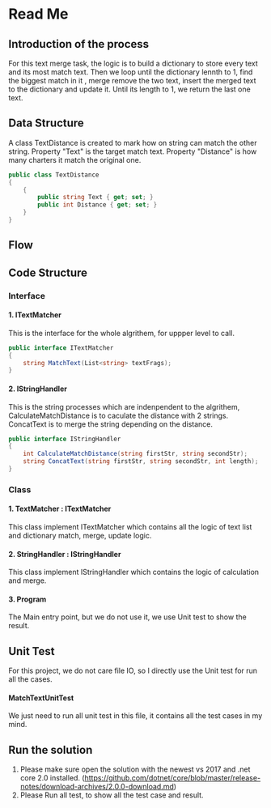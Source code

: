 # Read Me
## Introduction of the process

For this text merge task, the logic is to build a dictionary to store  every text and its most match text. Then we loop until the dictionary lennth to 1, find the biggest match in it , merge remove the two text, insert the merged text to the dictionary and update it. Until its length to 1, we return the last one text.

## Data Structure
A class TextDistance is created to mark how on string can match the other string. Property "Text" is the target match text. Property "Distance" is how many charters it match the original one. 
``` C#
public class TextDistance
{
    {        
        public string Text { get; set; }
        public int Distance { get; set; }
    }
}
``` 

## Flow 

## Code Structure

### Interface
#### 1. ITextMatcher
This is the interface for the whole algrithem, for uppper level to call.
``` C#
public interface ITextMatcher
{
    string MatchText(List<string> textFrags);
}
```
#### 2. IStringHandler
This is the string processes which are indenpendent to the algrithem, CalculateMatchDistance is to caculate the distance with 2 strings. ConcatText is to merge the string depending on the distance.
``` C#
public interface IStringHandler
{
    int CalculateMatchDistance(string firstStr, string secondStr);
    string ConcatText(string firstStr, string secondStr, int length);
}
```
### Class
#### 1. TextMatcher : ITextMatcher
This class implement ITextMatcher which contains all the logic of text list and dictionary match, merge, update logic.
#### 2. StringHandler : IStringHandler
This class implement IStringHandler which contains the logic of calculation and merge.

#### 3. Program
The Main entry point, but we do not use it, we use Unit test to show the result.

## Unit Test
For this project, we do not care file IO, so I directly use the Unit test for run all the cases.
#### MatchTextUnitTest
We just need to run all unit test in this file, it contains all the test cases in my mind.

## Run the solution
1. Please make sure open the solution with the newest vs 2017 and .net core 2.0 installed. (https://github.com/dotnet/core/blob/master/release-notes/download-archives/2.0.0-download.md)
2. Please Run all test, to show all the test case and result.
